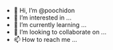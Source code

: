 - 👋 Hi, I’m @poochidon
- 👀 I’m interested in ...
- 🌱 I’m currently learning ...
- 💞️ I’m looking to collaborate on ...
- 📫 How to reach me ...

<!---
poochidon/poochidon is a ✨ special ✨ repository because its `README.md` (this file) appears on your GitHub profile.
You can click the Preview link to take a look at your changes.
--->
